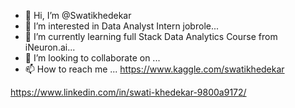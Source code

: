 - 👋 Hi, I’m @Swatikhedekar
- 👀 I’m interested in Data Analyst Intern jobrole...
- 🌱 I’m currently learning full Stack Data Analytics Course from iNeuron.ai...
- 💞️ I’m looking to collaborate on ...
- 📫 How to reach me ...
https://www.kaggle.com/swatikhedekar

https://www.linkedin.com/in/swati-khedekar-9800a9172/
<!---
Swatikhedekar/Swatikhedekar is a ✨ special ✨ repository because its `README.md` (this file) appears on your GitHub profile.
You can click the Preview link to take a look at your changes.
--->
